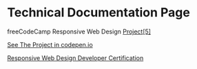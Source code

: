 # Technical Documentation Page
freeCodeCamp Responsive Web Design [Project[5]](https://www.freecodecamp.org/learn/responsive-web-design/responsive-web-design-projects/build-a-personal-portfolio-webpage)

[See The Project in codepen.io](https://codepen.io/Hosamation/pen/eYeMZLg)

[Responsive Web Design Developer Certification](https://www.freecodecamp.org/certification/hosamation/responsive-web-design)

